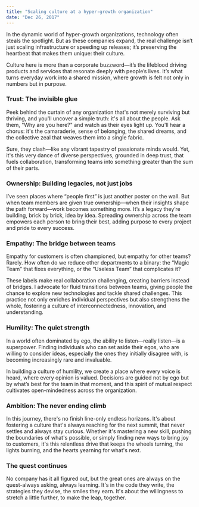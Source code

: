 ```yaml
---
title: "Scaling culture at a hyper-growth organization"
date: "Dec 26, 2017"
---
```


In the dynamic world of hyper-growth organizations, technology often steals the spotlight. But as these companies expand, the real challenge isn’t just scaling infrastructure or speeding up releases; it’s preserving the heartbeat that makes them unique: their culture.

Culture here is more than a corporate buzzword—it’s the lifeblood driving products and services that resonate deeply with people’s lives. It’s what turns everyday work into a shared mission, where growth is felt not only in numbers but in purpose.

### Trust: The invisible glue

Peek behind the curtain of any organization that's not merely surviving but thriving, and you'll uncover a simple truth: it's all about the people. Ask them, "Why are you here?" and watch as their eyes light up. You'll hear a chorus: it's the camaraderie, sense of belonging, the shared dreams, and the collective zeal that weaves them into a single fabric.

Sure, they clash—like any vibrant tapestry of passionate minds would. Yet, it's this very dance of diverse perspectives, grounded in deep trust, that fuels collaboration, transforming teams into something greater than the sum of their parts.

### Ownership: Building legacies, not just jobs

I’ve seen places where “people first” is just another poster on the wall. But when team members are given true ownership—when their insights shape the path forward—work becomes something more. It’s a legacy they’re building, brick by brick, idea by idea. Spreading ownership across the team empowers each person to bring their best, adding purpose to every project and pride to every success.

### Empathy: The bridge between teams

Empathy for customers is often championed, but empathy for other teams? Rarely. How often do we reduce other departments to a binary: the “Magic Team” that fixes everything, or the “Useless Team” that complicates it?

These labels make real collaboration challenging, creating barriers instead of bridges. I advocate for fluid transitions between teams, giving people the chance to explore new technologies and tackle shared challenges. This practice not only enriches individual perspectives but also strengthens the whole, fostering a culture of interconnectedness, innovation, and understanding.

### Humility: The quiet strength

In a world often dominated by ego, the ability to listen—really listen—is a superpower. Finding individuals who can set aside their egos, who are willing to consider ideas, especially the ones they initially disagree with, is becoming increasingly rare and invaluable.

In building a culture of humility, we create a place where every voice is heard, where every opinion is valued. Decisions are guided not by ego but by what’s best for the team in that moment, and this spirit of mutual respect cultivates open-mindedness across the organization.

### Ambition: The never ending climb

In this journey, there's no finish line-only endless horizons. It's about fostering a culture that's always reaching for the next summit, that never settles and always stay curious. Whether it's mastering a new skill, pushing the boundaries of what's possible, or simply finding new ways to bring joy to customers, it's this relentless drive that keeps the wheels turning, the lights burning, and the hearts yearning for what's next.

### The quest continues

No company has it all figured out, but the great ones are always on the quest-always asking, always learning. It's in the code they write, the strategies they devise, the smiles they earn. It's about the willingness to stretch a little further, to make the leap, together.
